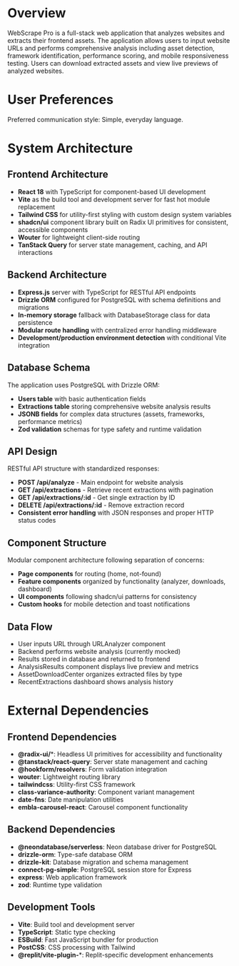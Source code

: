 # Overview

WebScrape Pro is a full-stack web application that analyzes websites and extracts their frontend assets. The application allows users to input website URLs and performs comprehensive analysis including asset detection, framework identification, performance scoring, and mobile responsiveness testing. Users can download extracted assets and view live previews of analyzed websites.

# User Preferences

Preferred communication style: Simple, everyday language.

# System Architecture

## Frontend Architecture
- **React 18** with TypeScript for component-based UI development
- **Vite** as the build tool and development server for fast hot module replacement
- **Tailwind CSS** for utility-first styling with custom design system variables
- **shadcn/ui** component library built on Radix UI primitives for consistent, accessible components
- **Wouter** for lightweight client-side routing
- **TanStack Query** for server state management, caching, and API interactions

## Backend Architecture
- **Express.js** server with TypeScript for RESTful API endpoints
- **Drizzle ORM** configured for PostgreSQL with schema definitions and migrations
- **In-memory storage** fallback with DatabaseStorage class for data persistence
- **Modular route handling** with centralized error handling middleware
- **Development/production environment detection** with conditional Vite integration

## Database Schema
The application uses PostgreSQL with Drizzle ORM:
- **Users table** with basic authentication fields
- **Extractions table** storing comprehensive website analysis results
- **JSONB fields** for complex data structures (assets, frameworks, performance metrics)
- **Zod validation** schemas for type safety and runtime validation

## API Design
RESTful API structure with standardized responses:
- **POST /api/analyze** - Main endpoint for website analysis
- **GET /api/extractions** - Retrieve recent extractions with pagination
- **GET /api/extractions/:id** - Get single extraction by ID
- **DELETE /api/extractions/:id** - Remove extraction record
- **Consistent error handling** with JSON responses and proper HTTP status codes

## Component Structure
Modular component architecture following separation of concerns:
- **Page components** for routing (home, not-found)
- **Feature components** organized by functionality (analyzer, downloads, dashboard)
- **UI components** following shadcn/ui patterns for consistency
- **Custom hooks** for mobile detection and toast notifications

## Data Flow
- User inputs URL through URLAnalyzer component
- Backend performs website analysis (currently mocked)
- Results stored in database and returned to frontend
- AnalysisResults component displays live preview and metrics
- AssetDownloadCenter organizes extracted files by type
- RecentExtractions dashboard shows analysis history

# External Dependencies

## Frontend Dependencies
- **@radix-ui/***: Headless UI primitives for accessibility and functionality
- **@tanstack/react-query**: Server state management and caching
- **@hookform/resolvers**: Form validation integration
- **wouter**: Lightweight routing library
- **tailwindcss**: Utility-first CSS framework
- **class-variance-authority**: Component variant management
- **date-fns**: Date manipulation utilities
- **embla-carousel-react**: Carousel component functionality

## Backend Dependencies
- **@neondatabase/serverless**: Neon database driver for PostgreSQL
- **drizzle-orm**: Type-safe database ORM
- **drizzle-kit**: Database migration and schema management
- **connect-pg-simple**: PostgreSQL session store for Express
- **express**: Web application framework
- **zod**: Runtime type validation

## Development Tools
- **Vite**: Build tool and development server
- **TypeScript**: Static type checking
- **ESBuild**: Fast JavaScript bundler for production
- **PostCSS**: CSS processing with Tailwind
- **@replit/vite-plugin-***: Replit-specific development enhancements